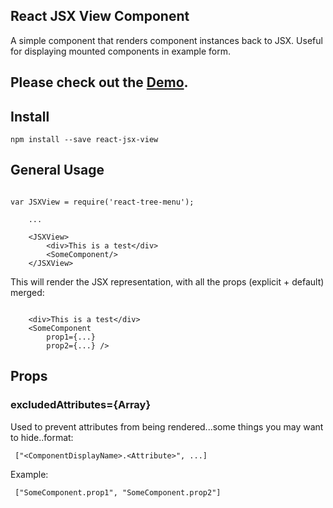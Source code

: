 ## React JSX View Component

A simple component that renders component instances back to JSX. Useful for displaying mounted components in example form.

## Please check out the [Demo](http://mandarinconlabarba.github.io/react-jsx-view/example/index.html).

## Install

```
npm install --save react-jsx-view
```

## General Usage

```

var JSXView = require('react-tree-menu');

    ...

    <JSXView>
        <div>This is a test</div>
        <SomeComponent/>
    </JSXView>

```

This will render the JSX representation, with all the props (explicit + default) merged:

```

    <div>This is a test</div>
    <SomeComponent
        prop1={...}
        prop2={...} />

```

## Props

### excludedAttributes={Array}

Used to prevent attributes from being rendered...some things you may want to hide..format:


```
 ["<ComponentDisplayName>.<Attribute>", ...]
```

Example:

```
 ["SomeComponent.prop1", "SomeComponent.prop2"]
```

